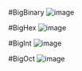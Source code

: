 #BigBinary
![image](https://user-images.githubusercontent.com/36967168/172538887-2b961991-ae7d-40a5-ab92-7b5a959aa9ba.png)

#BigHex
![image](https://user-images.githubusercontent.com/36967168/172539031-abec8154-a162-4e85-9efb-c6c0ee84b270.png)

#BigInt
![image](https://user-images.githubusercontent.com/36967168/172539107-f72dc3ec-f5cf-49d4-87bd-0e5d80ccde4b.png)

#BigOct
![image](https://user-images.githubusercontent.com/36967168/172539155-6988bab1-1251-4014-a72b-f5babe8e197f.png)
